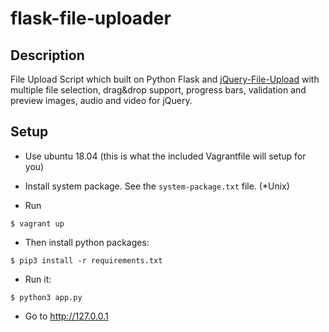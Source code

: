 flask-file-uploader
===================

## Description
File Upload Script which built on Python Flask and [jQuery-File-Upload](https://github.com/blueimp/jQuery-File-Upload/) with multiple file selection, drag&amp;drop support, progress bars, validation and preview images, audio and video for jQuery.


## Setup
- Use ubuntu 18.04 (this is what the included Vagrantfile will setup for you)

- Install system package. See the `system-package.txt` file. (*Unix)

- Run
```
$ vagrant up
```

- Then install python packages:  
```
$ pip3 install -r requirements.txt
```

- Run it:

```
$ python3 app.py
```

- Go to http://127.0.0.1

